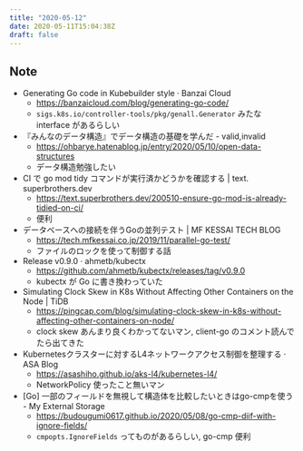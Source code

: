 ```yaml
---
title: "2020-05-12"
date: 2020-05-11T15:04:38Z
draft: false
---
```


## Note

* Generating Go code in Kubebuilder style · Banzai Cloud
  * https://banzaicloud.com/blog/generating-go-code/
  * `sigs.k8s.io/controller-tools/pkg/genall.Generator` みたな interface があるらしい
* 『みんなのデータ構造』でデータ構造の基礎を学んだ - valid,invalid
  * https://ohbarye.hatenablog.jp/entry/2020/05/10/open-data-structures
  * データ構造勉強したい
* CI で go mod tidy コマンドが実行済かどうかを確認する | text․superbrothers․dev
  * https://text.superbrothers.dev/200510-ensure-go-mod-is-already-tidied-on-ci/
  * 便利
* データベースへの接続を伴うGoの並列テスト | MF KESSAI TECH BLOG
  * https://tech.mfkessai.co.jp/2019/11/parallel-go-test/
  * ファイルのロックを使って制御する話
* Release v0.9.0 · ahmetb/kubectx
  * https://github.com/ahmetb/kubectx/releases/tag/v0.9.0
  * kubectx が Go に書き換わっていた
* Simulating Clock Skew in K8s Without Affecting Other Containers on the Node | TiDB
  * https://pingcap.com/blog/simulating-clock-skew-in-k8s-without-affecting-other-containers-on-node/
  * clock skew あんまり良くわかってないマン, client-go のコメント読んでたら出てきた
* Kubernetesクラスターに対するL4ネットワークアクセス制御を整理する · ASA Blog
  * https://asashiho.github.io/aks-l4/kubernetes-l4/
  * NetworkPolicy 使ったこと無いマン
* [Go] 一部のフィールドを無視して構造体を比較したいときはgo-cmpを使う - My External Storage
  * https://budougumi0617.github.io/2020/05/08/go-cmp-diif-with-ignore-fields/
  * `cmpopts.IgnoreFields` ってものがあるらしい, go-cmp 便利
